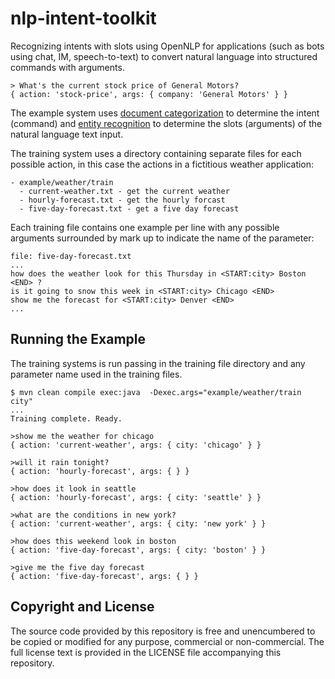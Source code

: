nlp-intent-toolkit
==================

Recognizing intents with slots using OpenNLP for applications (such as bots using chat, IM, speech-to-text) to convert natural language into structured commands with arguments.

```
> What's the current stock price of General Motors?
{ action: 'stock-price', args: { company: 'General Motors' } }
```

The example system uses [document categorization](https://opennlp.apache.org/documentation/1.5.3/manual/opennlp.html#tools.doccat) to determine the intent (command) and [entity recognition](https://opennlp.apache.org/documentation/1.5.3/manual/opennlp.html#tools.namefind) to determine the slots (arguments) of the natural language text input. 

The training system uses a directory containing separate files for each possible action, in this case the actions in a fictitious weather application:

```
- example/weather/train
  - current-weather.txt - get the current weather
  - hourly-forecast.txt - get the hourly forcast
  - five-day-forecast.txt - get a five day forecast
```

Each training file contains one example per line with any possible arguments surrounded by mark up to indicate the name of the parameter:

```
file: five-day-forecast.txt
...
how does the weather look for this Thursday in <START:city> Boston <END> ?
is it going to snow this week in <START:city> Chicago <END>
show me the forecast for <START:city> Denver <END>
...

```

## Running the Example

The training systems is run passing in the training file directory and any parameter name used in the training files.

```
$ mvn clean compile exec:java  -Dexec.args="example/weather/train city"
...
Training complete. Ready.

>show me the weather for chicago
{ action: 'current-weather', args: { city: 'chicago' } }

>will it rain tonight?
{ action: 'hourly-forecast', args: { } }

>how does it look in seattle
{ action: 'hourly-forecast', args: { city: 'seattle' } }

>what are the conditions in new york?
{ action: 'current-weather', args: { city: 'new york' } }

>how does this weekend look in boston
{ action: 'five-day-forecast', args: { city: 'boston' } }

>give me the five day forecast
{ action: 'five-day-forecast', args: { } }
```

## Copyright and License

The source code provided by this repository is free and unencumbered to be copied or modified for any purpose, commercial or non-commercial.
The full license text is provided in the LICENSE file accompanying this repository.
